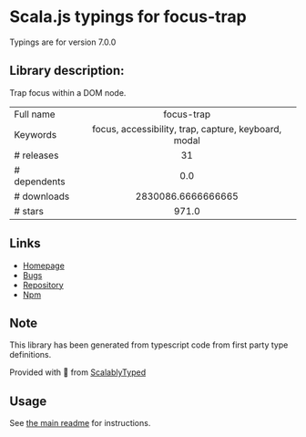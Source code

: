 
# Scala.js typings for focus-trap

Typings are for version 7.0.0

## Library description:
Trap focus within a DOM node.

|                    |                 |
| ------------------ | :-------------: |
| Full name          | focus-trap |
| Keywords           | focus, accessibility, trap, capture, keyboard, modal |
| # releases         | 31 |
| # dependents       | 0.0 |
| # downloads        | 2830086.6666666665 |
| # stars            | 971.0 |

## Links
- [Homepage](https://github.com/focus-trap/focus-trap#readme)
- [Bugs](https://github.com/focus-trap/focus-trap/issues)
- [Repository](https://github.com/focus-trap/focus-trap)
- [Npm](https://www.npmjs.com/package/focus-trap)
    


## Note
This library has been generated from typescript code from first party type definitions.

Provided with :purple_heart: from [ScalablyTyped](https://github.com/oyvindberg/ScalablyTyped)

## Usage
See [the main readme](../../readme.md) for instructions.


